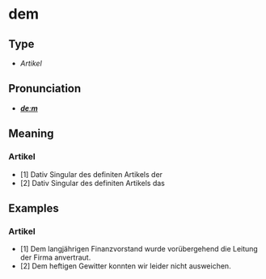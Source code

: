 # dem
## Type
- _Artikel_
## Pronunciation
- **_[deːm](https://commons.wikimedia.org/wiki/File:De-dem.ogg)_**
## Meaning
### Artikel
- [1] Dativ Singular des definiten Artikels der
- [2] Dativ Singular des definiten Artikels das
## Examples
### Artikel
- [1] Dem langjährigen Finanzvorstand wurde vorübergehend die Leitung der Firma anvertraut.
- [2] Dem heftigen Gewitter konnten wir leider nicht ausweichen.
